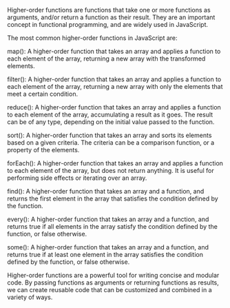 Higher-order functions are functions that take one or more functions as arguments, and/or return a function as their result. They are an important concept in functional programming, and are widely used in JavaScript.

The most common higher-order functions in JavaScript are:

map(): A higher-order function that takes an array and applies a function to each element of the array, returning a new array with the transformed elements.

filter(): A higher-order function that takes an array and applies a function to each element of the array, returning a new array with only the elements that meet a certain condition.

reduce(): A higher-order function that takes an array and applies a function to each element of the array, accumulating a result as it goes. The result can be of any type, depending on the initial value passed to the function.

sort(): A higher-order function that takes an array and sorts its elements based on a given criteria. The criteria can be a comparison function, or a property of the elements.

forEach(): A higher-order function that takes an array and applies a function to each element of the array, but does not return anything. It is useful for performing side effects or iterating over an array.

find(): A higher-order function that takes an array and a function, and returns the first element in the array that satisfies the condition defined by the function.

every(): A higher-order function that takes an array and a function, and returns true if all elements in the array satisfy the condition defined by the function, or false otherwise.

some(): A higher-order function that takes an array and a function, and returns true if at least one element in the array satisfies the condition defined by the function, or false otherwise.

Higher-order functions are a powerful tool for writing concise and modular code. By passing functions as arguments or returning functions as results, we can create reusable code that can be customized and combined in a variety of ways.